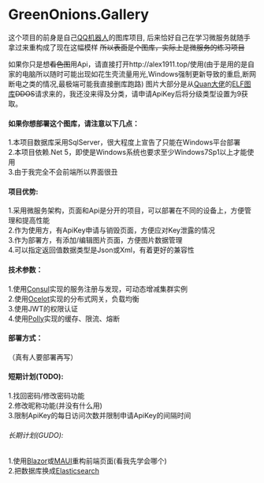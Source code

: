 # GreenOnions.Gallery

这个项目的前身是自己[QQ机器人](https://github.com/Alex1911-Jiang/GreenOnions)的图库项目, 后来恰好自己在学习微服务就随手拿过来重构成了现在这幅模样 ~~所以表面是个图库，实际上是微服务的练习项目~~

如果你只是想~~看色图~~用Api，请直接打开http://alex1911.top/使用(由于是用的是自家的电脑所以随时可能出现如花生壳流量用光,Windows强制更新导致的重启,断网断电之类的情况,最极端可能我直接删库跑路)
图片大部分是从[Quan大佬](https://github.com/Quan666)的[ELF图库](http://img.shab.fun:5000/)~~DDOS~~请求来的，我还没来得及分类，请申请ApiKey后将分级类型设置为9获取。

#### 如果你想部署这个图库，请注意以下几点：

1.本项目数据库采用SqlServer，很大程度上宣告了只能在Windows平台部署<br>
2.本项目依赖.Net 5，即使是Windows系统也要求至少Windows7Sp1以上才能使用<br>
3.由于我完全不会前端所以界面很丑<br>

#### 项目优势:

1.采用微服务架构，页面和Api是分开的项目，可以部署在不同的设备上，方便管理和提高性能<br>
2.作为使用方，有ApiKey申请与销毁页面，方便应对Key泄露的情况<br>
3.作为部署方，有添加/编辑图片页面，方便图片数据管理<br>
4.可以指定返回值数据类型是Json或Xml，有着更好的兼容性<br>

#### 技术参数：

1.使用[Consul](https://github.com/hashicorp/consul)实现的服务注册与发现，可动态增减集群实例<br>
2.使用[Ocelot](https://github.com/ThreeMammals/Ocelot)实现的分布式网关，负载均衡<br>
3.使用JWT的权限认证<br>
4.使用[Polly](https://github.com/App-vNext/Polly)实现的缓存、限流、熔断<br>

#### 部署方式：

（真有人要部署再写）

#### 短期计划(TODO):

1.找回密码/修改密码功能<br>
2.修改昵称功能(并没有什么用)<br>
3.限制ApiKey的每日访问次数并限制申请ApiKey的间隔时间<br>

###### 长期计划(GUDO):

1.使用[Blazor](https://github.com/dotnet/blazor)或[MAUI](https://github.com/dotnet/maui)重构前端页面(看我先学会哪个)<br>
2.把数据库换成[Elasticsearch](https://github.com/elastic/elasticsearch)
